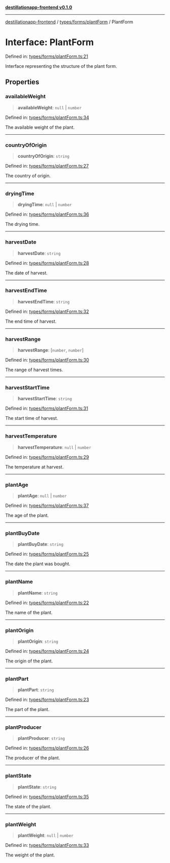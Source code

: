 [**destillationapp-frontend v0.1.0**](../../../../README.md)

***

[destillationapp-frontend](../../../../modules.md) / [types/forms/plantForm](../README.md) / PlantForm

# Interface: PlantForm

Defined in: [types/forms/plantForm.ts:21](https://github.com/DestillApp/main/blob/ec2df52a50a22efb35f12a0243274f6d03fbca52/frontend/src/types/forms/plantForm.ts#L21)

Interface representing the structure of the plant form.

## Properties

### availableWeight

> **availableWeight**: `null` \| `number`

Defined in: [types/forms/plantForm.ts:34](https://github.com/DestillApp/main/blob/ec2df52a50a22efb35f12a0243274f6d03fbca52/frontend/src/types/forms/plantForm.ts#L34)

The available weight of the plant.

***

### countryOfOrigin

> **countryOfOrigin**: `string`

Defined in: [types/forms/plantForm.ts:27](https://github.com/DestillApp/main/blob/ec2df52a50a22efb35f12a0243274f6d03fbca52/frontend/src/types/forms/plantForm.ts#L27)

The country of origin.

***

### dryingTime

> **dryingTime**: `null` \| `number`

Defined in: [types/forms/plantForm.ts:36](https://github.com/DestillApp/main/blob/ec2df52a50a22efb35f12a0243274f6d03fbca52/frontend/src/types/forms/plantForm.ts#L36)

The drying time.

***

### harvestDate

> **harvestDate**: `string`

Defined in: [types/forms/plantForm.ts:28](https://github.com/DestillApp/main/blob/ec2df52a50a22efb35f12a0243274f6d03fbca52/frontend/src/types/forms/plantForm.ts#L28)

The date of harvest.

***

### harvestEndTime

> **harvestEndTime**: `string`

Defined in: [types/forms/plantForm.ts:32](https://github.com/DestillApp/main/blob/ec2df52a50a22efb35f12a0243274f6d03fbca52/frontend/src/types/forms/plantForm.ts#L32)

The end time of harvest.

***

### harvestRange

> **harvestRange**: \[`number`, `number`\]

Defined in: [types/forms/plantForm.ts:30](https://github.com/DestillApp/main/blob/ec2df52a50a22efb35f12a0243274f6d03fbca52/frontend/src/types/forms/plantForm.ts#L30)

The range of harvest times.

***

### harvestStartTime

> **harvestStartTime**: `string`

Defined in: [types/forms/plantForm.ts:31](https://github.com/DestillApp/main/blob/ec2df52a50a22efb35f12a0243274f6d03fbca52/frontend/src/types/forms/plantForm.ts#L31)

The start time of harvest.

***

### harvestTemperature

> **harvestTemperature**: `null` \| `number`

Defined in: [types/forms/plantForm.ts:29](https://github.com/DestillApp/main/blob/ec2df52a50a22efb35f12a0243274f6d03fbca52/frontend/src/types/forms/plantForm.ts#L29)

The temperature at harvest.

***

### plantAge

> **plantAge**: `null` \| `number`

Defined in: [types/forms/plantForm.ts:37](https://github.com/DestillApp/main/blob/ec2df52a50a22efb35f12a0243274f6d03fbca52/frontend/src/types/forms/plantForm.ts#L37)

The age of the plant.

***

### plantBuyDate

> **plantBuyDate**: `string`

Defined in: [types/forms/plantForm.ts:25](https://github.com/DestillApp/main/blob/ec2df52a50a22efb35f12a0243274f6d03fbca52/frontend/src/types/forms/plantForm.ts#L25)

The date the plant was bought.

***

### plantName

> **plantName**: `string`

Defined in: [types/forms/plantForm.ts:22](https://github.com/DestillApp/main/blob/ec2df52a50a22efb35f12a0243274f6d03fbca52/frontend/src/types/forms/plantForm.ts#L22)

The name of the plant.

***

### plantOrigin

> **plantOrigin**: `string`

Defined in: [types/forms/plantForm.ts:24](https://github.com/DestillApp/main/blob/ec2df52a50a22efb35f12a0243274f6d03fbca52/frontend/src/types/forms/plantForm.ts#L24)

The origin of the plant.

***

### plantPart

> **plantPart**: `string`

Defined in: [types/forms/plantForm.ts:23](https://github.com/DestillApp/main/blob/ec2df52a50a22efb35f12a0243274f6d03fbca52/frontend/src/types/forms/plantForm.ts#L23)

The part of the plant.

***

### plantProducer

> **plantProducer**: `string`

Defined in: [types/forms/plantForm.ts:26](https://github.com/DestillApp/main/blob/ec2df52a50a22efb35f12a0243274f6d03fbca52/frontend/src/types/forms/plantForm.ts#L26)

The producer of the plant.

***

### plantState

> **plantState**: `string`

Defined in: [types/forms/plantForm.ts:35](https://github.com/DestillApp/main/blob/ec2df52a50a22efb35f12a0243274f6d03fbca52/frontend/src/types/forms/plantForm.ts#L35)

The state of the plant.

***

### plantWeight

> **plantWeight**: `null` \| `number`

Defined in: [types/forms/plantForm.ts:33](https://github.com/DestillApp/main/blob/ec2df52a50a22efb35f12a0243274f6d03fbca52/frontend/src/types/forms/plantForm.ts#L33)

The weight of the plant.
